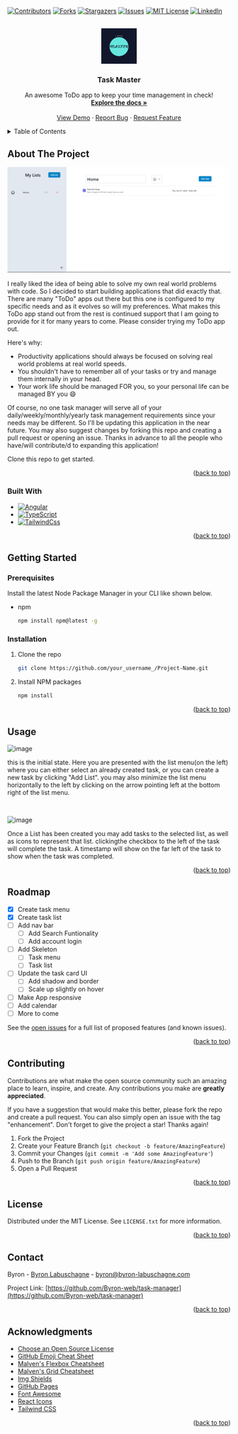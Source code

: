 
<a name="readme-top"></a>

<!-- PROJECT SHIELDS -->
<!--
*** I'm using markdown "reference style" links for readability.
*** Reference links are enclosed in brackets [ ] instead of parentheses ( ).
*** See the bottom of this document for the declaration of the reference variables
*** for contributors-url, forks-url, etc. This is an optional, concise syntax you may use.
*** https://www.markdownguide.org/basic-syntax/#reference-style-links
-->
[![Contributors][contributors-shield]][contributors-url]
[![Forks][forks-shield]][forks-url]
[![Stargazers][stars-shield]][stars-url]
[![Issues][issues-shield]][issues-url]
[![MIT License][license-shield]][license-url]
[![LinkedIn][linkedin-shield]][linkedin-url]



<!-- PROJECT LOGO -->
<br />
<div align="center">
  <a href="https://github.com/Byron-web/task-manager">
    <img src="images/logo.png" alt="Logo" width="80" height="80">
  </a>

  <h3 align="center">Task Master</h3>

  <p align="center">
    An awesome ToDo app to keep your time management in check!
    <br />
    <a href="https://github.com/Byron-web/task-manager"><strong>Explore the docs »</strong></a>
    <br />
    <br />
    <a href="https://github.com/Byron-web/task-manager">View Demo</a>
    ·
    <a href="https://github.com/Byron-web/task-manager/issues">Report Bug</a>
    ·
    <a href="https://github.com/Byron-web/task-manager/issues">Request Feature</a>
  </p>
</div>



<!-- TABLE OF CONTENTS -->
<details>
  <summary>Table of Contents</summary>
  <ol>
    <li>
      <a href="#about-the-project">About The Project</a>
      <ul>
        <li><a href="#built-with">Built With</a></li>
      </ul>
    </li>
    <li>
      <a href="#getting-started">Getting Started</a>
      <ul>
        <li><a href="#prerequisites">Prerequisites</a></li>
        <li><a href="#installation">Installation</a></li>
      </ul>
    </li>
    <li><a href="#usage">Usage</a></li>
    <li><a href="#roadmap">Roadmap</a></li>
    <li><a href="#contributing">Contributing</a></li>
    <li><a href="#license">License</a></li>
    <li><a href="#contact">Contact</a></li>
    <li><a href="#acknowledgments">Acknowledgments</a></li>
  </ol>
</details>



<!-- ABOUT THE PROJECT -->
## About The Project

[![Product Name Screen Shot][product-screenshot]](https://example.com) <!--Add netlify to this project -->

I really liked the idea of being able to solve my own real world problems with code. So I decided to start building applications that did exactly that. There are many "ToDo" apps out there but this one is configured to my specific needs and as it evolves so will my preferences. What makes this ToDo app stand out from the rest is continued support that I am going to provide for it for many years to come. Please consider trying my ToDo app out.

Here's why:
* Productivity applications should always be focused on solving real world problems at real world speeds.
* You shouldn't have to remember all of your tasks or try and manage them internally in your head.
* Your work life should be managed FOR you, so your personal life can be managed BY you :smile:

Of course, no one task manager will serve all of your daily/weekly/monthly/yearly task management requirements since your needs may be different. So I'll be updating this application in the near future. You may also suggest changes by forking this repo and creating a pull request or opening an issue. Thanks in advance to all the people who have/will contribute/d to expanding this application!

Clone this repo to get started.

<p align="right">(<a href="#readme-top">back to top</a>)</p>



### Built With


* [![Angular][Angular.io]][Angular-url]
* [![TypeScript][TS]][TS-url]
* [![TailwindCss][Tailwind]][Tailwind-url]

<p align="right">(<a href="#readme-top">back to top</a>)</p>



<!-- GETTING STARTED -->
## Getting Started


### Prerequisites

Install the latest Node Package Manager in your CLI like shown below.
* npm
  ```sh
  npm install npm@latest -g
  ```

### Installation

1. Clone the repo
   ```sh
   git clone https://github.com/your_username_/Project-Name.git
   ```
2. Install NPM packages
   ```sh
   npm install
   ```

<p align="right">(<a href="#readme-top">back to top</a>)</p>



<!-- USAGE EXAMPLES -->
## Usage

![image](https://user-images.githubusercontent.com/58505332/198231973-429d9acd-89cf-42f3-b429-acacb3a191df.png)

 this is the initial state. Here you are presented with the list menu(on the left) where you can either select an already created task, or you can create a new task by  clicking "Add List". you may also minimize the list menu horizontally to the left by clicking on the arrow pointing left at the bottom right of the list menu.

&nbsp;

![image](https://user-images.githubusercontent.com/58505332/198232419-b1d52a3f-5f9e-469f-8b1f-5e5e5af4074d.png)

Once a List has been created you may add tasks to the selected list, as well as icons to represent that list. clickingthe checkbox to the left of the task will complete the task. A timestamp will show on the far left of the task to show when the task was completed.

<!-- _For more examples, please refer to the [Documentation](https://example.com)_ -->

<p align="right">(<a href="#readme-top">back to top</a>)</p>



<!-- ROADMAP -->
## Roadmap

- [x] Create task menu
- [x] Create task list
- [ ] Add nav bar 
  - [ ] Add Search Funtionality
  - [ ] Add account login 
- [ ] Add Skeleton 
  - [ ] Task menu 
  - [ ] Task list
- [ ] Update the task card UI
    - [ ] Add shadow and border
    - [ ] Scale up slightly on hover
- [ ] Make App responsive
- [ ] Add calendar
- [ ] More to come

See the [open issues](https://github.com/Byron-web/task-manager/issues) for a full list of proposed features (and known issues).

<p align="right">(<a href="#readme-top">back to top</a>)</p>



<!-- CONTRIBUTING -->
## Contributing

Contributions are what make the open source community such an amazing place to learn, inspire, and create. Any contributions you make are **greatly appreciated**.

If you have a suggestion that would make this better, please fork the repo and create a pull request. You can also simply open an issue with the tag "enhancement".
Don't forget to give the project a star! Thanks again!

1. Fork the Project
2. Create your Feature Branch (`git checkout -b feature/AmazingFeature`)
3. Commit your Changes (`git commit -m 'Add some AmazingFeature'`)
4. Push to the Branch (`git push origin feature/AmazingFeature`)
5. Open a Pull Request

<p align="right">(<a href="#readme-top">back to top</a>)</p>



<!-- LICENSE -->
## License

Distributed under the MIT License. See `LICENSE.txt` for more information.

<p align="right">(<a href="#readme-top">back to top</a>)</p>



<!-- CONTACT -->
## Contact

Byron - [Byron Labuschagne](https://www.linkedin.com/in/byron-labuschagne/) - byron@byron-labuschagne.com

Project Link: [https://github.com/Byron-web/task-manager](https://github.com/Byron-web/task-manager)

<p align="right">(<a href="#readme-top">back to top</a>)</p>



<!-- ACKNOWLEDGMENTS -->
## Acknowledgments

* [Choose an Open Source License](https://choosealicense.com)
* [GitHub Emoji Cheat Sheet](https://www.webpagefx.com/tools/emoji-cheat-sheet)
* [Malven's Flexbox Cheatsheet](https://flexbox.malven.co/)
* [Malven's Grid Cheatsheet](https://grid.malven.co/)
* [Img Shields](https://shields.io)
* [GitHub Pages](https://pages.github.com)
* [Font Awesome](https://fontawesome.com)
* [React Icons](https://react-icons.github.io/react-icons/search)
* [Tailwind CSS](https://tailwindcss.com/)

<p align="right">(<a href="#readme-top">back to top</a>)</p>



<!-- MARKDOWN LINKS & IMAGES -->
<!-- https://www.markdownguide.org/basic-syntax/#reference-style-links -->

<!-- [contributors-shield]: https://img.shields.io/github/contributors/othneildrew/Best-README-Template.svg?style=for-the-badge 
[contributors-url]: https://github.com/Byron-web/task-manager/graphs/contributors -->

[contributors-shield]: https://img.shields.io/github/contributors/Byron-web/task-manager.svg?style=for-the-badge
[contributors-url]: https://github.com/Byron-web/task-manager/graphs/contributors

<!-- [forks-shield]: https://img.shields.io/github/forks/othneildrew/Best-README-Template.svg?style=for-the-badge
[forks-url]: https://github.com/Byron-web/task-manager/network/members
[stars-shield]: https://img.shields.io/github/stars/othneildrew/Best-README-Template.svg?style=for-the-badge
[stars-url]: https://github.com/Byron-web/task-manager/stargazers
[issues-shield]: https://img.shields.io/github/issues/othneildrew/Best-README-Template.svg?style=for-the-badge
[issues-url]: https://github.com/Byron-web/task-manager/issues
[license-shield]: https://img.shields.io/github/license/othneildrew/Best-README-Template.svg?style=for-the-badge
[license-url]: https://github.com/Byron-web/task-manager/blob/master/LICENSE.txt
[linkedin-shield]: https://img.shields.io/badge/-LinkedIn-black.svg?style=for-the-badge&logo=linkedin&colorB=555
[linkedin-url]: https://www.linkedin.com/in/byron-labuschagne/ -->

[forks-shield]: https://img.shields.io/github/forks/Byron-web/task-manager.svg?style=for-the-badge
[forks-url]: https://github.com/Byron-web/task-manager/network/members
[stars-shield]: https://img.shields.io/github/stars/Byron-web/task-manager.svg?style=for-the-badge
[stars-url]: https://github.com/Byron-web/task-manager/stargazers
[issues-shield]: https://img.shields.io/github/issues/Byron-web/task-manager.svg?style=for-the-badge
[issues-url]: https://github.com/Byron-web/task-manager/issues
[license-shield]: https://img.shields.io/github/license/Byron-web/task-manager.svg?style=for-the-badge
[license-url]: https://github.com/Byron-web/task-manager/blob/master/LICENSE.txt
[linkedin-shield]: https://img.shields.io/badge/-LinkedIn-black.svg?style=for-the-badge&logo=linkedin&colorB=555
[linkedin-url]: https://linkedin.com/in/byron-labuschagne

[product-screenshot]: images/screenshot.png
[Next.js]: https://img.shields.io/badge/next.js-000000?style=for-the-badge&logo=nextdotjs&logoColor=white
[Next-url]: https://nextjs.org/
[React.js]: https://img.shields.io/badge/React-20232A?style=for-the-badge&logo=react&logoColor=61DAFB
[React-url]: https://reactjs.org/
[TS]: https://img.shields.io/badge/TS-TypeScript-blue
[TS-url]: https://www.typescriptlang.org/
[Tailwind]: https://img.shields.io/badge/TW-Tailwind-%2338BDF8
[Tailwind-url]: tailwindcss.com
[Vue.js]: https://img.shields.io/badge/Vue.js-35495E?style=for-the-badge&logo=vuedotjs&logoColor=4FC08D
[Vue-url]: https://vuejs.org/
[Angular.io]: https://img.shields.io/badge/Angular-DD0031?style=for-the-badge&logo=angular&logoColor=white
[Angular-url]: https://angular.io/
[Svelte.dev]: https://img.shields.io/badge/Svelte-4A4A55?style=for-the-badge&logo=svelte&logoColor=FF3E00
[Svelte-url]: https://svelte.dev/
[Laravel.com]: https://img.shields.io/badge/Laravel-FF2D20?style=for-the-badge&logo=laravel&logoColor=white
[Laravel-url]: https://laravel.com
[Bootstrap.com]: https://img.shields.io/badge/Bootstrap-563D7C?style=for-the-badge&logo=bootstrap&logoColor=white
[Bootstrap-url]: https://getbootstrap.com
[JQuery.com]: https://img.shields.io/badge/jQuery-0769AD?style=for-the-badge&logo=jquery&logoColor=white
[JQuery-url]: https://jquery.com 
